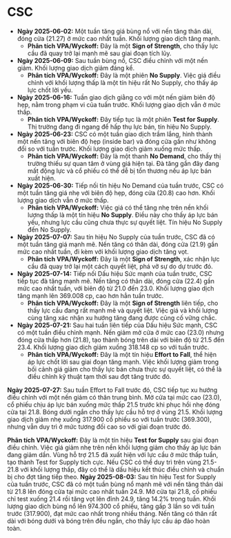# CSC

- **Ngày 2025-06-02:** Một tuần tăng giá bùng nổ với nến tăng thân dài, đóng cửa (21.27) ở mức cao nhất tuần. Khối lượng giao dịch tăng mạnh.
    - **Phân tích VPA/Wyckoff:** Đây là một **Sign of Strength**, cho thấy lực cầu đã quay trở lại mạnh mẽ sau giai đoạn tích lũy.
- **Ngày 2025-06-09:** Sau tuần bùng nổ, CSC điều chỉnh với một nến giảm. Khối lượng giao dịch giảm đáng kể.
    - **Phân tích VPA/Wyckoff:** Đây là một phiên **No Supply**. Việc giá điều chỉnh với khối lượng thấp là một tín hiệu rất No Supply, cho thấy áp lực chốt lời yếu.
- **Ngày 2025-06-16:** Tuần giao dịch giằng co với một nến giảm biên độ hẹp, nằm trong phạm vi của tuần trước. Khối lượng giao dịch vẫn ở mức thấp.
    - **Phân tích VPA/Wyckoff:** Đây tiếp tục là một phiên **Test for Supply**. Thị trường đang đi ngang để hấp thụ lực bán, tín hiệu No Supply.
- **Ngày 2025-06-23:** CSC có một tuần giao dịch trầm lắng, hình thành một nến tăng với biên độ hẹp (inside bar) và đóng cửa gần như không đổi so với tuần trước. Khối lượng giao dịch giảm xuống mức thấp.
    - **Phân tích VPA/Wyckoff:** Đây là một thanh **No Demand**, cho thấy thị trường thiếu sự quan tâm ở vùng giá hiện tại. Đà tăng gần đây đang mất động lực và cổ phiếu có thể dễ bị tổn thương nếu áp lực bán xuất hiện.
- **Ngày 2025-06-30:** Tiếp nối tín hiệu No Demand của tuần trước, CSC có một tuần tăng giá nhẹ với biên độ hẹp, đóng cửa (20.8) cao hơn. Khối lượng giao dịch vẫn ở mức thấp.
    - **Phân tích VPA/Wyckoff:** Việc giá có thể tăng nhẹ trên nền khối lượng thấp là một tín hiệu **No Supply**. Điều này cho thấy áp lực bán yếu, nhưng lực cầu cũng chưa thực sự quyết liệt. Tín hiệu No Supply đến No Supply.
- **Ngày 2025-07-07:** Sau tín hiệu No Supply của tuần trước, CSC đã có một tuần tăng giá mạnh mẽ. Nến tăng có thân dài, đóng cửa (21.9) gần mức cao nhất tuần, đi kèm với khối lượng giao dịch tăng vọt.
    - **Phân tích VPA/Wyckoff:** Đây là một **Sign of Strength**, xác nhận lực cầu đã quay trở lại một cách quyết liệt, phá vỡ sự do dự trước đó.
- **Ngày 2025-07-14:** Tiếp nối Dấu hiệu Sức mạnh của tuần trước, CSC tiếp tục đà tăng mạnh mẽ. Nến tăng có thân dài, đóng cửa (22.4) gần mức cao nhất tuần, với biên độ từ 21.0 đến 23.0. Khối lượng giao dịch tăng mạnh lên 369.008 cp, cao hơn hẳn tuần trước.
    - **Phân tích VPA/Wyckoff:** Đây là một **Sign of Strength** liên tiếp, cho thấy lực cầu đang rất mạnh mẽ và quyết liệt. Việc giá và khối lượng cùng tăng xác nhận xu hướng tăng đang được củng cố vững chắc.
- **Ngày 2025-07-21:** Sau hai tuần liên tiếp của Dấu hiệu Sức mạnh, CSC có một tuần điều chỉnh mạnh. Nến giảm mở cửa ở mức cao (23.0) nhưng đóng cửa thấp hơn (21.8), tạo thành bóng trên dài với biên độ từ 21.5 đến 23.4. Khối lượng giao dịch giảm xuống 318.148 cp so với tuần trước.
    - **Phân tích VPA/Wyckoff:** Đây là một tín hiệu **Effort to Fall**, thể hiện áp lực chốt lời sau giai đoạn tăng mạnh. Việc khối lượng giảm trong bối cảnh giá giảm cho thấy lực bán chưa thực sự quyết liệt, có thể là điều chỉnh kỹ thuật tạm thời sau đợt tăng trước đó.


**Ngày 2025-07-27:** Sau tuần Effort to Fall trước đó, CSC tiếp tục xu hướng điều chỉnh với một nến giảm có thân trung bình. Mở cửa tại mức cao (23.0), cổ phiếu chịu áp lực bán xuống mức thấp 21.5 trước khi phục hồi nhẹ đóng cửa tại 21.8. Bóng dưới ngắn cho thấy lực cầu hỗ trợ ở vùng 21.5. Khối lượng giao dịch giảm nhẹ xuống 317.900 cổ phiếu so với tuần trước (369.300), nhưng vẫn duy trì ở mức tương đối cao so với giai đoạn trước đó.

**Phân tích VPA/Wyckoff:** Đây là một tín hiệu **Test for Supply** sau giai đoạn điều chỉnh. Việc giá giảm nhẹ trên nền khối lượng giảm cho thấy áp lực bán đang giảm dần. Vùng hỗ trợ 21.5 đã xuất hiện với lực cầu ở mức thấp tuần, tạo thành Test for Supply tích cực. Nếu CSC có thể duy trì trên vùng 21.5-21.8 với khối lượng thấp, đây có thể là dấu hiệu kết thúc điều chỉnh và chuẩn bị cho đợt tăng tiếp theo.
**Ngày 2025-08-03:**
Sau tín hiệu Test for Supply của tuần trước, CSC đã có một tuần bùng nổ mạnh mẽ với nến tăng thân dài từ 21.8 lên đóng cửa tại mức cao nhất tuần 24.9. Mở cửa tại 21.8, cổ phiếu chỉ test xuống 21.4 rồi tăng vọt lên đỉnh 24.9, tăng 14.2% trong tuần. Khối lượng giao dịch bùng nổ lên 974.300 cổ phiếu, tăng gấp 3 lần so với tuần trước (317.900), đạt mức cao nhất trong nhiều tháng. Nến tăng có thân rất dài với bóng dưới và bóng trên đều ngắn, cho thấy lực cầu áp đảo hoàn toàn.
